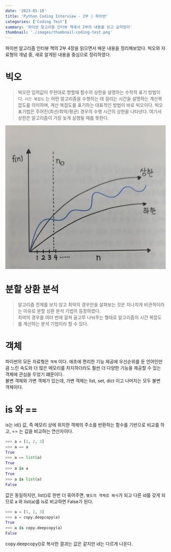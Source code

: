 ```yaml
---
date: '2023-01-10'
title: 'Python Coding Interview - 2부 | 파이썬'
categories: ['Coding Test']
summary: '파이썬 알고리즘 인터뷰 책에서 2부의 내용을 읽고 요약정리'
thumbnail: './images/thumbnail-coding-test.png'
---
```


파이썬 알고리즘 인터뷰 책의 2부 4장을 읽으면서 배운 내용을 정리해보았다.
빅오와 자료형의 개념 중, 새로 알게된 내용을 중심으로 정리하였다.

# 빅오
> 빅오란 입력값이 무한대로 향할때 함수의 상한을 설명하는 수학적 표기 방법이다.
`시간 복잡도` 는 어떤 알고리즘을 수행하는 데 걸리는 시간을 설명하는 계산복잡도를 의미하며, 계산 복잡도를 표기하는 대표적인 방법이 바로 빅오이다.
빅오 표기법은 주어진(최선/최악/평균) 경우의 수행 시간의 상한을 나타낸다. 여기서 상한은 알고리즘이 가장 늦게 실행될 때를 뜻한다.  

![big_o](../contents/images/big_o.jpg)

# 분할 상환 분석
> 알고리즘 전체를 보지 않고 최악의 경우만을 살펴보는 것은 지나치게 비관적이라는 이유로 분할 상환 분석 기법이 등장하였다.  
최악의 경우를 여러 번에 걸쳐 골고루 나눠주는 형태로 알고리즘의 시간 복잡도를 계산하는 분석 기법이라 할 수 있다.

# 객체
파이썬의 모든 자료형은 `객체` 이다. 애초에 편리한 기능 제공에 우선순위를 둔 언어인만큼 느린 속도와 더 많은 메모리를 차지하더라도 훨씬 더 다양한 기능을 제공할 수 있는 객체에 관심을 두었기 떄문이다.  
불변 객체와 가변 객체가 있는데, 가변 객체는 list, set, dict 이고 나머지는 모두 불변 객체이다.

# is 와 ==
is는 id() 값, 즉 메모리 상에 위치한 객체의 주소를 반환하는 함수를 기반으로 비교를 하고, == 는 값을 비교하는 연산자이다.
```py
>>> a = [1, 2, 3]
>>> a == a
True
>>> a == list(a)
True
>>> a is a
True
>>> a is list(a)
False
```
값은 동일하지만, list()로 한번 더 묶어주면, `별도의 객체로 복사`가 되고 다른 id를 갖게 되므로 a 와 list(a)를 is로 비교하면 False가 된다.

```py
>>> a = [1, 2, 3]
>>> a = copy.deepcopy(a)
True
>>> a is copy.deepcopy(a)
False
```
copy.deepcopy()로 복사한 결과는 값은 같지만 id는 다르게 나온다.